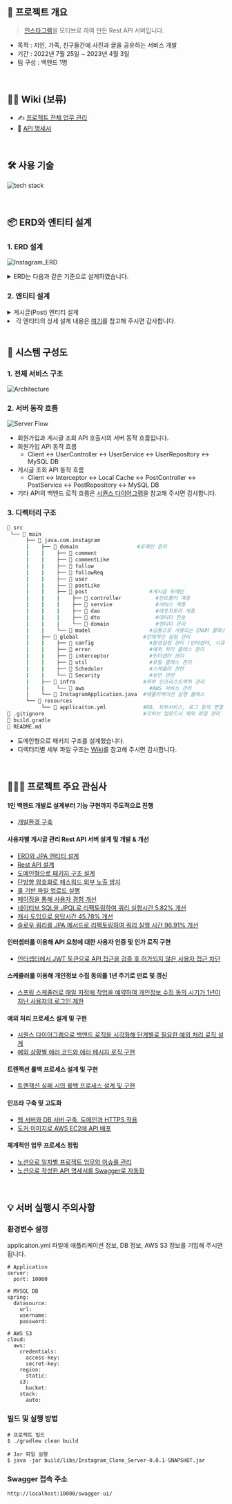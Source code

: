 
## 📝 프로젝트 개요
> [인스타그램](https://www.instagram.com/)을 모티브로 하여 만든 Rest API 서버입니다.
- 목적 : 지인, 가족, 친구들간에 사진과 글을 공유하는 서비스 개발  
- 기간 : 2022년 7월 25일 ~ 2023년 4월 3일 
- 팀 구성 : 백엔드 1명

</br>
<!--  -->

## 💁‍♂️ Wiki  (보류)
- ✍ [프로젝트 전체 업무 관리](https://fir-lancer-6bb.notion.site/b3c9db9b528e4c1880a6d398ce62e023?pvs=4)
- 📰 [API 명세서](https://fir-lancer-6bb.notion.site/API-1d94156d9f984832ba21b023aa5716f1)

</br>

## 🛠 사용 기술
![tech stack](https://github.com/gusdn7142/InstarEye_Backend/assets/62496215/b9ed0726-6f0d-4c33-af52-2672d41ea6c2)

</br>

## 📦 ERD와 엔티티 설계
### 1. ERD 설계
![Instagram_ERD](https://user-images.githubusercontent.com/62496215/183288506-76da300b-f533-4cfd-ae43-70c8a07cbfbf.png)  
<details>
  <summary> ERD는 다음과 같은 기준으로 설계하였습니다. </summary>
  <div markdown="1">

  - **공통 설계 기준**  
    1. 소문자 사용  
    2. 단어 축약 X : password (O), pwd (X)  
    3. 동사는 능동태 사용 : create_at(O), created_at(X)  
  - **테이블 설계 기준**
    1. 단수형 사용
    2. 테이블 명에 snake case(_) 사용 
  - **칼럼 설계 기준**
    1. 칼럼 명에 snake case(_) 사용
    2. password 칼럼 : 암호화된 패스워드 문자열을 저장하므로 VARCHAR(200)으로 지정
    3. image 칼럼 : 게시글 이미지에 대한 URL을 TEXT 타입으로 저장
    4. status 칼럼 : JPA Entity 클래스의 Enem 타입 status 상수와 매핑하기 위해 VARCHAR 타입 사용
  - **MySQL 데이터 타입 지정 기준**
    1. BIGINT 타입 : 많은 사용자를 감당하기 위해 idx 칼럼에 지정
    2. VARCHAR 타입 : 영문 1바이트, 한글 3바이트임을 고려하여 각 칼럼에 바이트 할당
    3. TIMSTAMP 타입 : 테이블에서 하나의 row의 값들이 생성(created_at)되고 변경(updated_at)될때마다 시각을 기록하기 위해 사용하며, JPA Entity 클래스의 LocalDateTime 타입 필드와 매핑
    
  </div>
</details>

### 2. 엔티티 설계
<details>
  <summary> 게시글(Post) 엔티티 설계 </summary>
  <div markdown="1">

  ```java
  @Entity  
  @Table(name = "post")  
  public class Post {
  
      @Id
      @GeneratedValue(strategy = GenerationType.IDENTITY)
      private Long idx;  
  
      @Column (nullable=false, columnDefinition="varchar(3002)")
      private String content;
  
      @ManyToOne(fetch = FetchType.LAZY)  
      @JoinColumn(name = "user_idx")
      private User user;  
  
      @Column (nullable=true, columnDefinition ="varchar(10) default 'VISIBLE'")
      @Enumerated(EnumType.STRING)
      private PostStatus postStatus;  
  
      @Column (columnDefinition = "varchar(10) default 'ACTIVE'")
      @Enumerated(EnumType.STRING)
      private DataStatus status;   
  
      @Column (columnDefinition = "timestamp default CURRENT_TIMESTAMP")
      private LocalDateTime createdAt;  
  
      @Column (columnDefinition = "timestamp default CURRENT_TIMESTAMP ON UPDATE CURRENT_TIMESTAMP")
      private LocalDateTime updatedAt; 
  
      @OneToMany(mappedBy = "post")
      private List<PostImage> postImages = new ArrayList<>();
  }
   ```
  </div>
</details

- 각 엔티티의 상세 설계 내용은 [여기](https://fir-lancer-6bb.notion.site/ERD-JPA-e7c2ab35454745cc87f6388da33f1c3b#bc7c2c195fc04a32982b3507d9cf6bdf)를 참고해 주시면 감사합니다.  
  
</br>

## 🔩 시스템 구성도
### 1. 전체 서비스 구조  
![Architecture](https://github.com/gusdn7142/InstarEye_Backend/assets/62496215/922a7d1d-4580-401c-84c7-50032195b7b6)

### 2. 서버 동작 흐름 
![Server Flow](https://github.com/gusdn7142/InstarEye_Backend/assets/62496215/d35c42bc-aea9-409f-b841-eb529c2b401e)
- 회원가입과 게시글 조회 API 호출시의 서버 동작 흐름입니다.
- 회원가입 API 동작 흐름  
  - Client <-> UserController <-> UserService <-> UserRepository <-> MySQL DB
- 게시글 조회 API 동작 흐름  
  - Client <-> Interceptor <-> Local Cache <-> PostController <-> PostService <-> PostRepository <-> MySQL DB 
- 기타 API의 백엔드 로직 흐름은 [시퀀스 다이어그램](https://fir-lancer-6bb.notion.site/d1ae0524506f4f4780495b73679bc597?pvs=4)을 참고해 주시면 감사합니다. 

### 3. 디렉터리 구조
```bash
📂 src
 └── 📂 main         
      ├── 📂 java.com.instagram          			
      |    ├── 📂 domain            		  #도메인 관리
      |    |    ├── 📂 comment            
      |    |    ├── 📂 commentLike
      |    |    ├── 📂 follow
      |    |    ├── 📂 followReq
      |    |    ├── 📂 user
      |    |    ├── 📂 postLike
      |    |    ├── 📂 post                    #게시글 도메인
      |    |    |    ├── 📂 controller           #컨트롤러 계층
      |    |    |    ├── 📂 service              #서비스 계층
      |    |    |    ├── 📂 dao                  #레포지토리 계층
      |    |    |    ├── 📂 dto                  #데이터 전송 
      |    |    |    └── 📂 domain               #엔티티 관리 
      |    |    └── 📂 model                   #공통으로 사용되는 ENUM 클래스 정의
      |    ├── 📂 global                     #전체적인 설정 관리
      |    |    ├── 📂 config                  #환경설정 관리 (인터셉터, 시큐리티, 스웨거)
      |    |    ├── 📂 error                   #예외 처리 클래스 관리
      |    |    ├── 📂 interceptor             #인터셉터 관리
      |    |    ├── 📂 util                    #유틸 클래스 관리
      |    |    ├── 📂 Scheduler               #스케줄러 관련
      |    |    └── 📂 Security                #보안 관련
      |    ├── 📂 infra                      #외부 인프라스트럭처 관리
      |    |    └── 📂 aws                     #AWS 서비스 관리
      |    └── 📄 InstagramApplication.java  #애플리케이션 실행 클래스
      └── 📂 resources
           └── 📄 applicaiton.yml            #DB, 외부서비스, 로그 등의 연결 설정
📄 .gitignore                                #깃허브 업로드시 제외 파일 관리  
📄 build.gradle                                                                   
📄 README.md
``` 
- 도메인형으로 패키지 구조를 설계했습니다.
- 디렉터리별 세부 파일 구조는 [Wiki](https://github.com/gusdn7142/Instagram_Clone_Server/wiki/%F0%9F%93%81-Directory-Structure)를 참고해 주시면 감사합니다.



</br>

## 👨🏻‍🏫 프로젝트 주요 관심사

####  1인 백엔드 개발로 설계부터 기능 구현까지 주도적으로 진행
- [개발환경 구축](https://fir-lancer-6bb.notion.site/11b2576fc1e348eaac5ef508ff5f8e1f?pvs=4)

#### 사용자별 게시글 관리 Rest API 서버 설계 및 개발 & 개선
- [ERD와 JPA 엔티티 설계](https://fir-lancer-6bb.notion.site/ERD-JPA-e7c2ab35454745cc87f6388da33f1c3b?pvs=4)
- [Rest API 설계](https://fir-lancer-6bb.notion.site/Rest-API-bfedc966e885459da0a600256dc59e75?pvs=4)
- [도메인형으로 패키지 구조 설계](https://fir-lancer-6bb.notion.site/132ff3e479994de9a89685a716d3e33d?pvs=4)
- [단방향 암호화로 패스워드 외부 노출 방지](https://fir-lancer-6bb.notion.site/d95eacc9e93f49f986b25f631d0e1e0b?pvs=4)
- [룰 기반 파일 업로드 실행](https://fir-lancer-6bb.notion.site/ea82b12388cd4f778b2de9865ef00d6f?pvs=4)
- [페이징을 통해 사용자 경험 개선](https://fir-lancer-6bb.notion.site/080672fffcb6411d8a109617b7c98632?pvs=4)
- [네이티브 SQL을 JPQL로 리팩토링하여 쿼리 실행시간 5.82% 개선](https://fir-lancer-6bb.notion.site/SQL-JPQL-5-82-f772f7c588014901b9dc411e8b04ba97?pvs=4)
- [캐시 도입으로 응답시간 45.78% 개선](https://fir-lancer-6bb.notion.site/32-84-963baf0d6a6449d1b8814b834acd4308?pvs=4)
- [슬로우 쿼리를 JPA 메서드로 리팩토링하여 쿼리 실행 시간 96.91% 개선](https://fir-lancer-6bb.notion.site/JPA-96-91-c7534e8b5e87495295290f69a65bfd84?pvs=4)

#### 인터셉터를 이용해 API 요청에 대한 사용자 인증 및 인가 로직 구현
- [인터셉터에서 JWT 토큰으로 API 접근을 검증 후 허가되지 않은 사용자 접근 차단](https://fir-lancer-6bb.notion.site/JWT-API-164759876b8042eba10e4835fe3fe987?pvs=4)  

#### 스케줄러를 이용해 개인정보 수집 동의를 1년 주기로 만료 및 갱신
- [스프링 스케줄러로 매일 자정에 작업을 예약하여 개인정보 수집 동의 시기가 1년이 지난 사용자의 로그인 제한](https://fir-lancer-6bb.notion.site/1-29b752ee20bc45228f68fe3227ffaf81?pvs=4)

#### 예외 처리 프로세스 설계 및 구현
- [시퀀스 다이어그램으로 백엔드 로직을 시각화해 단계별로 필요한 예외 처리 로직 설계](https://fir-lancer-6bb.notion.site/d1ae0524506f4f4780495b73679bc597?pvs=4)
- [예외 상황별 에러 코드와 에러 메시지 로직 구현](https://fir-lancer-6bb.notion.site/776cc2d85efb4880a1cf5b5f8b33b689?pvs=4)

#### 트랜잭션 롤백 프로세스 설계 및 구현
- [트랜잭션 실패 시의 롤백 프로세스 설계 및 구현](https://fir-lancer-6bb.notion.site/fc6074bc4ff44834b7a022cb04a9a6f8?pvs=4)

#### 인프라 구축 및 고도화
- [웹 서버와 DB 서버 구축, 도메인과 HTTPS 적용](https://fir-lancer-6bb.notion.site/DB-HTTPS-c068bdd0b4534b05b4e6f94e6537cb0a?pvs=4)
- [도커 이미지로 AWS EC2에 API 배포](https://fir-lancer-6bb.notion.site/AWS-EC2-API-a05588b829af48b698a270257a537ce8?pvs=4)

#### 체계적인 업무 프로세스 정립
- [노션으로 일자별 프로젝트 업무와 이슈를 관리](https://fir-lancer-6bb.notion.site/b3c9db9b528e4c1880a6d398ce62e023?pvs=4)
- [노션으로 작성한 API 명세서를 Swagger로 자동화](https://fir-lancer-6bb.notion.site/API-Swagger-064802576f504d11a00cf0a19611957a?pvs=4)




</br>

## 💡 서버 실행시 주의사항

### 환경변수 설정
applicaiton.yml 파일에 애플리케이션 정보, DB 정보, AWS S3 정보를 기입해 주시면 됩니다.
  
```
# Application
server:
  port: 10000

# MYSQL DB
spring:
  datasource:
    url:
    username: 
    password: 

# AWS S3
cloud:
  aws:
    credentials:
      access-key:
      secret-key:
    region:
      static: 
    s3:
      bucket: 
    stack:
      auto: 
``` 
  
### 빌드 및 실행 방법  
```
# 프로젝트 빌드 
$ ./gradlew clean build

# Jar 파일 실행
$ java -jar build/libs/Instagram_Clone_Server-0.0.1-SNAPSHOT.jar
``` 
  
### Swagger 접속 주소
  ```
  http://localhost:10000/swagger-ui/
  ```

</br>

  
